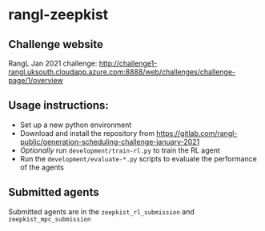 # rangl-zeepkist

## Challenge website
RangL Jan 2021 challenge: http://challenge1-rangl.uksouth.cloudapp.azure.com:8888/web/challenges/challenge-page/1/overview

## Usage instructions:
* Set up a new python environment
* Download and install the repository from https://gitlab.com/rangl-public/generation-scheduling-challenge-january-2021 
* *Optionally* run ``development/train-rl.py`` to train the RL agent
* Run the ``development/evaluate-*.py`` scripts to evaluate the performance of the agents

## Submitted agents
Submitted agents are in the ``zeepkist_rl_submission`` and ``zeepkist_mpc_submission``

